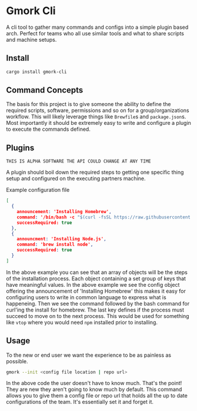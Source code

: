# Gmork Cli

A cli tool to gather many commands and configs into a simple plugin based arch.
Perfect for teams who all use similar tools and what to share scripts and machine setups.

## Install

```bash
cargo install gmork-cli
```

## Command Concepts

The basis for this project is to give someone the ability to define the required
scripts, software, permissions and so on for a group/organizations workflow.
This will likely leverage things like `Brewfile`s and `package.json`s.
Most importantly it should be extremely easy to write and configure a plugin
to execute the commands defined.

## Plugins

`THIS IS ALPHA SOFTWARE THE API COULD CHANGE AT ANY TIME`

A plugin should boil down the required steps to getting one specific thing setup
and configured on the executing partners machine.

Example configuration file
```json
[
  { 
    announcement: 'Installing Homebrew',
    command: '/bin/bash -c "$(curl -fsSL https://raw.githubusercontent.com/Homebrew/install/HEAD/install.sh)"'
    successRequired: true
  },
  {
    announcment: 'Installing Node.js',
    command: 'brew install node',
    successRequired: true
  }
]
```

In the above example you can see that an array of objects will be the steps of the installation process.
Each object containing a set group of keys that have meaningful values. In the above example we see the 
config object offering the announcement of 'Installing Homebrew' this makes it easy for configuring users
to write in common language to express what is happeneing. Then we see the command followed by the bash
command for curl'ing the install for homebrew. The last key defines if the process must succeed to move
on to the next process. This would be used for something like `vtop` where you would need `npm` installed
prior to installing.

## Usage

To the new or end user we want the experience to be as painless as possible.

```bash
gmork --init <config file location | repo url>
```
In the above code the user doesn't have to know much. That's the point! They are new they aren't going 
to know much by default. This command allows you to give them a config file or repo url that holds all the 
up to date configurations of the team. It's essentially set it and forget it.



